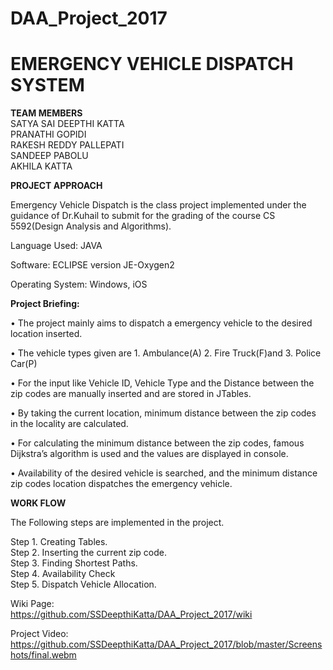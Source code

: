 # DAA_Project_2017   

# EMERGENCY VEHICLE DISPATCH SYSTEM   
   
**TEAM MEMBERS**   
SATYA SAI DEEPTHI KATTA   
PRANATHI GOPIDI   
RAKESH REDDY PALLEPATI   
SANDEEP PABOLU   
AKHILA KATTA   
   
   
   **PROJECT APPROACH**   
   
Emergency Vehicle Dispatch is the class project implemented under the guidance of Dr.Kuhail to submit for the grading of the course CS 5592(Design Analysis and Algorithms).    

Language Used: JAVA   

Software: ECLIPSE version JE-Oxygen2  

Operating System: Windows, iOS   
    
  **Project Briefing:**   
  
•	The project mainly aims to dispatch a emergency vehicle to the desired location inserted.   

•	The vehicle types given are 1. Ambulance(A) 2. Fire Truck(F)and 3. Police Car(P)  

•	For the input like Vehicle ID, Vehicle Type and the Distance between the zip codes are manually inserted and are stored in JTables.   

•	 By taking the current location, minimum distance between the zip codes in the locality are calculated.    

•	For calculating the minimum distance between the zip codes, famous Dijkstra’s algorithm is used and the values are displayed in console.    

•	Availability of the desired vehicle is searched, and the minimum distance zip codes location dispatches the emergency vehicle.   

**WORK FLOW**   

The Following steps are implemented in the project.   

Step 1. Creating Tables.    
Step 2. Inserting the current zip code.     
Step 3. Finding Shortest Paths.    
Step 4. Availability Check    
Step 5. Dispatch Vehicle Allocation.    

Wiki Page:  
https://github.com/SSDeepthiKatta/DAA_Project_2017/wiki    
   
Project Video:   
https://github.com/SSDeepthiKatta/DAA_Project_2017/blob/master/Screenshots/final.webm   



